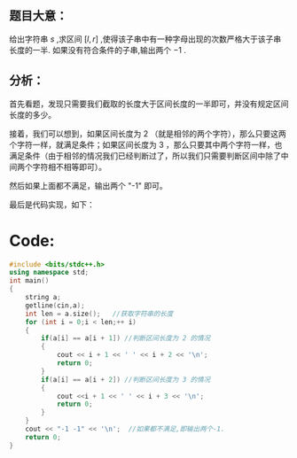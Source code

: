 ## 题目大意：
给出字符串 $s$ ,求区间 $[l,r]$ ,使得该子串中有一种字母出现的次数严格大于该子串长度的一半.
如果没有符合条件的子串,输出两个 $-1$ .

## 分析：

首先看题，发现只需要我们截取的长度大于区间长度的一半即可，并没有规定区间长度的多少。

接着，我们可以想到，如果区间长度为 2 （就是相邻的两个字符），那么只要这两个字符一样，就满足条件；如果区间长度为 3 ，那么只要其中两个字符一样，也满足条件（由于相邻的情况我们已经判断过了，所以我们只需要判断区间中除了中间两个字符相不相等即可）。

然后如果上面都不满足，输出两个 "-1" 即可。

最后是代码实现，如下：

# Code:
```cpp
#include <bits/stdc++.h>
using namespace std;
int main()
{	
	string a;
	getline(cin,a);
	int len = a.size();   //获取字符串的长度
	for (int i = 0;i < len;++ i)
	{
		if(a[i] == a[i + 1]) //判断区间长度为 2 的情况
		{
			cout << i + 1 << ' ' << i + 2 << '\n';
			return 0;
		}
		if(a[i] == a[i + 2]) //判断区间长度为 3 的情况
		{
			cout <<i + 1 << ' ' << i + 3 << '\n';
			return 0;
		}
	}
	cout << "-1 -1" << '\n';  //如果都不满足,即输出两个-1.
	return 0;
}
```

